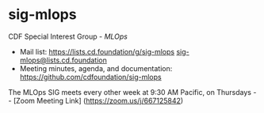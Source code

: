 # sig-mlops

CDF Special Interest Group - *MLOps*

- Mail list: https://lists.cd.foundation/g/sig-mlops   sig-mlops@lists.cd.foundation
- Meeting minutes, agenda, and documentation: https://github.com/cdfoundation/sig-mlops

The MLOps SIG meets every other week at 9:30 AM Pacific, on Thursdays -- [Zoom Meeting Link] (https://zoom.us/j/667125842)
